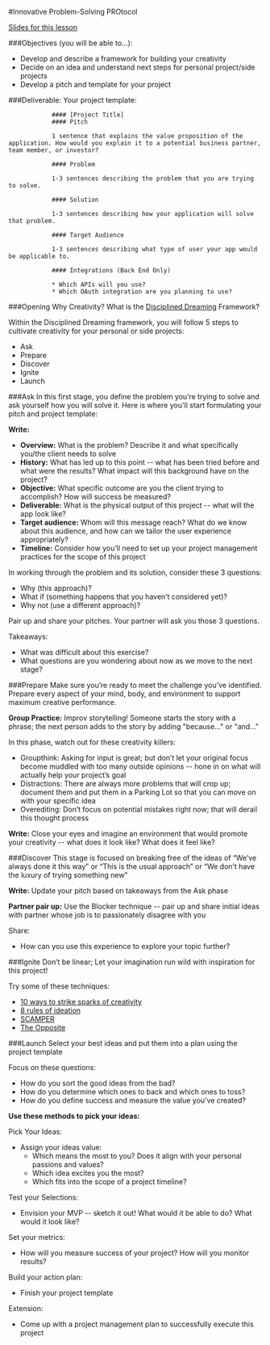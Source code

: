 #Innovative Problem-Solving PROtocol

[Slides for this lesson](https://docs.google.com/presentation/d/1OXjiySa7pawElUtpQozGMO6DgPQnZO6VO8-aIqaVs28/edit?usp=sharing)

###Objectives (you will be able to…):

* Develop and describe a framework for building your creativity
* Decide on an idea and understand next steps for personal project/side projects
* Develop a pitch and template for your project

###Deliverable:
Your project template:

				#### [Project Title]
				#### Pitch

				1 sentence that explains the value proposition of the application. How would you explain it to a potential business partner, team member, or investor?

				#### Problem

				1-3 sentences describing the problem that you are trying to solve.

				#### Solution

				1-3 sentences describing how your application will solve that problem.

				#### Target Audience

				1-3 sentences describing what type of user your app would be applicable to.

				#### Integrations (Back End Only)

				* Which APIs will you use?
				* Which OAuth integration are you planning to use?

###Opening
Why Creativity? What is the [Disciplined Dreaming](https://www.amazon.com/Disciplined-Dreaming-Proven-Breakthrough-Creativity/dp/1611203074) Framework? 

Within the Disciplined Dreaming framework, you will follow 5 steps to cultivate creativity for your personal or side projects:

* Ask
* Prepare
* Discover
* Ignite
* Launch

###Ask 
In this first stage, you define the problem you’re trying to solve and ask yourself how you will solve it. Here is where you'll start formulating your pitch and project template:

**Write:**
* **Overview:** What is the problem? Describe it and what specifically you/the client needs to solve
* **History:** What has led up to this point -- what has been tried before and what were the results? What impact will this background have on the project?
* **Objective:** What specific outcome are you the client trying to accomplish? How will success be measured?
* **Deliverable:** What is the physical output of this project -- what will the app look like? 
* **Target audience:** Whom will this message reach? What do we know about this audience, and how can we tailor the user experience appropriately?
* **Timeline:** Consider how you’ll need to set up your project management practices for the scope of this project

In working through the problem and its solution, consider these 3 questions:

* Why (this approach)?
* What if (something happens that you haven’t considered yet)?
* Why not (use a different approach)?

Pair up and share your pitches. Your partner will ask you those 3 questions. 

Takeaways: 

* What was difficult about this exercise?
* What questions are you wondering about now as we move to the next stage?

###Prepare
Make sure you’re ready to meet the challenge you’ve identified. Prepare every aspect of your mind, body, and environment to support maximum creative performance.

**Group Practice:** Improv storytelling! Someone starts the story with a phrase; the next person adds to the story by adding "because..." or "and..."

In this phase, watch out for these creativity killers:

* Groupthink: Asking for input is great; but don’t let your original focus become muddled with too many outside opinions -- hone in on what will actually help your project’s goal
* Distractions: There are always more problems that will crop up; document them and put them in a Parking Lot so that you can move on with your specific idea
* Overediting: Don’t focus on potential mistakes right now; that will derail this thought process

**Write:** Close your eyes and imagine an environment that would promote your creativity -- what does it look like? What does it feel like?

###Discover 
This stage is focused on breaking free of the ideas of “We’ve always done it this way” or “This is the usual approach” or “We don’t have the luxury of trying something new”

**Write:** Update your pitch based on takeaways from the Ask phase

**Partner pair up:** Use the Blocker technique -- pair up and share initial ideas with partner whose job is to passionately disagree with you

Share:

* How can you use this experience to explore your topic further?

###Ignite
Don’t be linear; Let your imagination run wild with inspiration for this project! 

Try some of these techniques: 

* [10 ways to strike sparks of creativity](https://github.com/turingschool/professional_skills/blob/master/module_three/ten_ways_to_strike_sparks_of_creativity.md)
* [8 rules of ideation](https://github.com/turingschool/professional_skills/blob/master/module_three/eight_rules_of_ideation.md)
* [SCAMPER](https://github.com/turingschool/professional_skills/blob/master/module_three/scamper.md)
* [The Opposite](https://github.com/turingschool/professional_skills/blob/master/module_three/the_opposite.md)

###Launch
Select your best ideas and put them into a plan using the project template

Focus on these questions:

* How do you sort the good ideas from the bad?
* How do you determine which ones to back and which ones to toss?
* How do you define success and measure the value you’ve created?

**Use these methods to pick your ideas:**

Pick Your Ideas:

* Assign your ideas value:
	* Which means the most to you? Does it align with your personal passions and values?
	* Which idea excites you the most?
	* Which fits into the scope of a project timeline?

Test your Selections:

* Envision your MVP -- sketch it out! What would it be able to do? What would it look like?

Set your metrics:

* How will you measure success of your project? How will you monitor results?


Build your action plan:

* Finish your project template

Extension: 

* Come up with a project management plan to successfully execute this project

